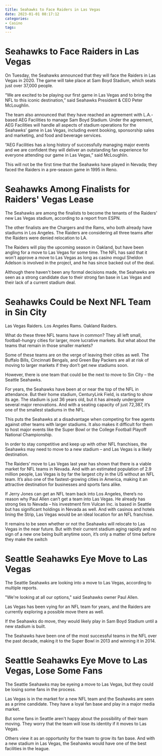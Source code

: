 ```yaml
---
title: Seahawks to Face Raiders in Las Vegas
date: 2023-01-01 08:17:12
categories:
- Casino
tags:
---
```



#  Seahawks to Face Raiders in Las Vegas

On Tuesday, the Seahawks announced that they will face the Raiders in Las Vegas in 2020. The game will take place at Sam Boyd Stadium, which seats just over 37,000 people.

“We are excited to be playing our first game in Las Vegas and to bring the NFL to this iconic destination,” said Seahawks President & CEO Peter McLoughlin.

The team also announced that they have reached an agreement with L.A.-based AEG Facilities to manage Sam Boyd Stadium. Under the agreement, AEG Facilities will handle all aspects of stadium operations for the Seahawks’ game in Las Vegas, including event booking, sponsorship sales and marketing, and food and beverage services.

“AEG Facilities has a long history of successfully managing major events and we are confident they will deliver an outstanding fan experience for everyone attending our game in Las Vegas,” said McLoughlin.

This will not be the first time that the Seahawks have played in Nevada; they faced the Raiders in a pre-season game in 1995 in Reno.

#  Seahawks Among Finalists for Raiders' Vegas Lease

The Seahawks are among the finalists to become the tenants of the Raiders' new Las Vegas stadium, according to a report from ESPN.

The other finalists are the Chargers and the Rams, who both already have stadiums in Los Angeles. The Raiders are considering all three teams after the Raiders were denied relocation to LA.

The Raiders will play the upcoming season in Oakland, but have been angling for a move to Las Vegas for some time. The NFL has said that it won't approve a move to Las Vegas as long as casino mogul Sheldon Adelson is involved in the project, and he has since backed out of the deal.

Although there haven't been any formal decisions made, the Seahawks are seen as a strong candidate due to their strong fan base in Las Vegas and their lack of a current stadium deal.

#  Seahawks Could be Next NFL Team in Sin City

Las Vegas Raiders. Los Angeles Rams. Oakland Raiders.

What do these three NFL teams have in common? They all left small, football-hungry cities for larger, more lucrative markets. But what about the teams that remain in those smaller markets?

Some of these teams are on the verge of leaving their cities as well. The Buffalo Bills, Cincinnati Bengals, and Green Bay Packers are all at risk of moving to larger markets if they don’t get new stadiums soon.

However, there is one team that could be the next to move to Sin City – the Seattle Seahawks.

For years, the Seahawks have been at or near the top of the NFL in attendance. But their home stadium, CenturyLink Field, is starting to show its age. The stadium is just 36 years old, but it has already undergone several major renovations. And with a seating capacity of just 72,387, it’s one of the smallest stadiums in the NFL.

This puts the Seahawks at a disadvantage when competing for free agents against other teams with larger stadiums. It also makes it difficult for them to host major events like the Super Bowl or the College Football Playoff National Championship.

In order to stay competitive and keep up with other NFL franchises, the Seahawks may need to move to a new stadium – and Las Vegas is a likely destination.

The Raiders’ move to Las Vegas last year has shown that there is a viable market for NFL teams in Nevada. And with an estimated population of 2.9 million people, Las Vegas is by far the largest city in the US without an NFL team. It’s also one of the fastest-growing cities in America, making it an attractive destination for businesses and sports fans alike.

If Jerry Jones can get an NFL team back into Los Angeles, there’s no reason why Paul Allen can’t get a team into Las Vegas. He already has strong ties to Nevada – his investment firm Vulcan Inc. is based in Seattle but has significant holdings in Nevada as well. And with casinos and hotels lining the Strip, Las Vegas would be an ideal location for an NFL franchise.


It remains to be seen whether or not the Seahawks will relocate to Las Vegas in the near future. But with their current stadium aging rapidly and no sign of a new one being built anytime soon, it’s only a matter of time before they make the switch

#  Seattle Seahawks Eye Move to Las Vegas

The Seattle Seahawks are looking into a move to Las Vegas, according to multiple reports.

"We're looking at all our options," said Seahawks owner Paul Allen.

Las Vegas has been vying for an NFL team for years, and the Raiders are currently exploring a possible move there as well.

If the Seahawks do move, they would likely play in Sam Boyd Stadium until a new stadium is built.

The Seahawks have been one of the most successful teams in the NFL over the past decade, making it to the Super Bowl in 2013 and winning it in 2014.

#  Seattle Seahawks Eye Move to Las Vegas, Lose Some Fans

The Seattle Seahawks may be eyeing a move to Las Vegas, but they could be losing some fans in the process.

Las Vegas is in the market for a new NFL team and the Seahawks are seen as a prime candidate. They have a loyal fan base and play in a major media market.

But some fans in Seattle aren't happy about the possibility of their team moving. They worry that the team will lose its identity if it moves to Las Vegas.

Others view it as an opportunity for the team to grow its fan base. And with a new stadium in Las Vegas, the Seahawks would have one of the best facilities in the league.